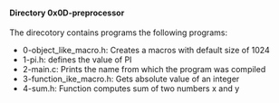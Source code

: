 #### Directory 0x0D-preprocessor
The direcotory contains programs the following programs:
* 0-object_like_macro.h: Creates a macros with default size of 1024
* 1-pi.h: defines the value of PI
* 2-main.c: Prints the name from which the program was compiled
* 3-function_ike_macro.h: Gets absolute value of an integer
* 4-sum.h: Function computes sum of two numbers x and y

